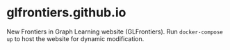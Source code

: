 # glfrontiers.github.io
New Frontiers in Graph Learning website (GLFrontiers).
Run `docker-compose up` to host the website for dynamic modification.
